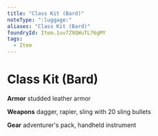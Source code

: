 ```yaml
---
title: "Class Kit (Bard)"
noteType: ":luggage:"
aliases: "Class Kit (Bard)"
foundryId: Item.1uv7Z9QWuTL76gMY
tags:
  - Item
---
```


# Class Kit (Bard)

**Armor** studded leather armor

**Weapons** dagger, rapier, sling with 20 sling bullets

**Gear** adventurer's pack, handheld instrument

